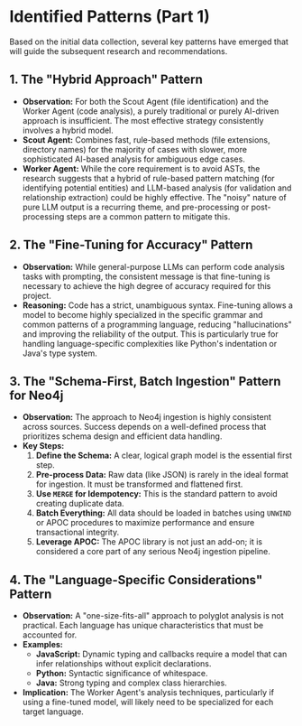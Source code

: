 # Identified Patterns (Part 1)

Based on the initial data collection, several key patterns have emerged that will guide the subsequent research and recommendations.

## 1. The "Hybrid Approach" Pattern

*   **Observation:** For both the Scout Agent (file identification) and the Worker Agent (code analysis), a purely traditional or purely AI-driven approach is insufficient. The most effective strategy consistently involves a hybrid model.
*   **Scout Agent:** Combines fast, rule-based methods (file extensions, directory names) for the majority of cases with slower, more sophisticated AI-based analysis for ambiguous edge cases.
*   **Worker Agent:** While the core requirement is to avoid ASTs, the research suggests that a hybrid of rule-based pattern matching (for identifying potential entities) and LLM-based analysis (for validation and relationship extraction) could be highly effective. The "noisy" nature of pure LLM output is a recurring theme, and pre-processing or post-processing steps are a common pattern to mitigate this.

## 2. The "Fine-Tuning for Accuracy" Pattern

*   **Observation:** While general-purpose LLMs can perform code analysis tasks with prompting, the consistent message is that fine-tuning is necessary to achieve the high degree of accuracy required for this project.
*   **Reasoning:** Code has a strict, unambiguous syntax. Fine-tuning allows a model to become highly specialized in the specific grammar and common patterns of a programming language, reducing "hallucinations" and improving the reliability of the output. This is particularly true for handling language-specific complexities like Python's indentation or Java's type system.

## 3. The "Schema-First, Batch Ingestion" Pattern for Neo4j

*   **Observation:** The approach to Neo4j ingestion is highly consistent across sources. Success depends on a well-defined process that prioritizes schema design and efficient data handling.
*   **Key Steps:**
    1.  **Define the Schema:** A clear, logical graph model is the essential first step.
    2.  **Pre-process Data:** Raw data (like JSON) is rarely in the ideal format for ingestion. It must be transformed and flattened first.
    3.  **Use `MERGE` for Idempotency:** This is the standard pattern to avoid creating duplicate data.
    4.  **Batch Everything:** All data should be loaded in batches using `UNWIND` or APOC procedures to maximize performance and ensure transactional integrity.
    5.  **Leverage APOC:** The APOC library is not just an add-on; it is considered a core part of any serious Neo4j ingestion pipeline.

## 4. The "Language-Specific Considerations" Pattern

*   **Observation:** A "one-size-fits-all" approach to polyglot analysis is not practical. Each language has unique characteristics that must be accounted for.
*   **Examples:**
    *   **JavaScript:** Dynamic typing and callbacks require a model that can infer relationships without explicit declarations.
    *   **Python:** Syntactic significance of whitespace.
    *   **Java:** Strong typing and complex class hierarchies.
*   **Implication:** The Worker Agent's analysis techniques, particularly if using a fine-tuned model, will likely need to be specialized for each target language.